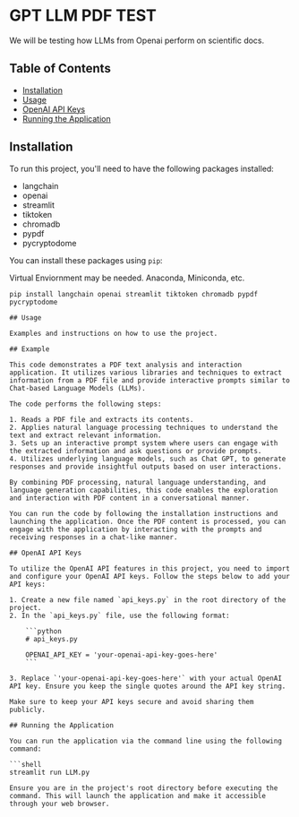 # GPT LLM PDF TEST

We will be testing how LLMs from Openai perform on scientific docs.

## Table of Contents

- [Installation](#installation)
- [Usage](#usage)
- [OpenAI API Keys](#openai-api-keys)
- [Running the Application](#running-the-application)


## Installation

To run this project, you'll need to have the following packages installed:

- langchain
- openai
- streamlit
- tiktoken
- chromadb
- pypdf
- pycryptodome

You can install these packages using `pip`:

Virtual Enviornment may be needed. Anaconda, Miniconda, etc.

```shell
pip install langchain openai streamlit tiktoken chromadb pypdf pycryptodome

## Usage

Examples and instructions on how to use the project.

## Example

This code demonstrates a PDF text analysis and interaction application. It utilizes various libraries and techniques to extract information from a PDF file and provide interactive prompts similar to Chat-based Language Models (LLMs).

The code performs the following steps:

1. Reads a PDF file and extracts its contents.
2. Applies natural language processing techniques to understand the text and extract relevant information.
3. Sets up an interactive prompt system where users can engage with the extracted information and ask questions or provide prompts.
4. Utilizes underlying language models, such as Chat GPT, to generate responses and provide insightful outputs based on user interactions.

By combining PDF processing, natural language understanding, and language generation capabilities, this code enables the exploration and interaction with PDF content in a conversational manner.

You can run the code by following the installation instructions and launching the application. Once the PDF content is processed, you can engage with the application by interacting with the prompts and receiving responses in a chat-like manner.

## OpenAI API Keys

To utilize the OpenAI API features in this project, you need to import and configure your OpenAI API keys. Follow the steps below to add your API keys:

1. Create a new file named `api_keys.py` in the root directory of the project.
2. In the `api_keys.py` file, use the following format:

    ```python
    # api_keys.py

    OPENAI_API_KEY = 'your-openai-api-key-goes-here'
    ```

3. Replace `'your-openai-api-key-goes-here'` with your actual OpenAI API key. Ensure you keep the single quotes around the API key string.

Make sure to keep your API keys secure and avoid sharing them publicly.

## Running the Application

You can run the application via the command line using the following command:

```shell
streamlit run LLM.py

Ensure you are in the project's root directory before executing the command. This will launch the application and make it accessible through your web browser.








